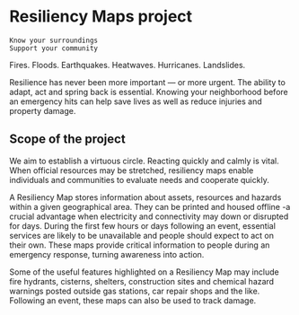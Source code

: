 # Resiliency Maps project

    Know your surroundings
    Support your community

Fires. Floods. Earthquakes. Heatwaves. Hurricanes. Landslides.

Resilience has never been more important — or more urgent. The ability to adapt,
act and spring back is essential. Knowing your neighborhood before an emergency
hits can help save lives as well as reduce injuries and property damage.
 
## Scope of the project

We aim to establish a virtuous circle. Reacting quickly and calmly is vital. When
official resources may be stretched, resiliency maps enable individuals and
communities to evaluate needs and cooperate quickly.

A Resiliency Map stores information about assets, resources and hazards within a
given geographical area. They can be printed and housed offline -a crucial
advantage when electricity and connectivity may down or disrupted for days.
During the first few hours or days following an event, essential services are likely
to be unavailable and people should expect to act on their own. These maps provide
critical information to people during an emergency response, turning awareness into
action.

Some of the useful features highlighted on a Resiliency Map may include fire
hydrants, cisterns, shelters, construction sites and chemical hazard warnings 
posted outside gas stations, car repair shops and the like. Following an event, 
these maps can also be used to track damage.
